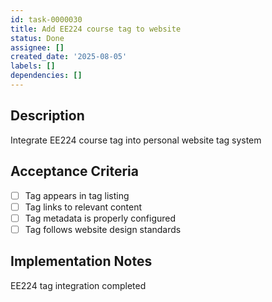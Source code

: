 ```yaml
---
id: task-0000030
title: Add EE224 course tag to website
status: Done
assignee: []
created_date: '2025-08-05'
labels: []
dependencies: []
---
```


## Description

Integrate EE224 course tag into personal website tag system

## Acceptance Criteria

- [ ] Tag appears in tag listing
- [ ] Tag links to relevant content
- [ ] Tag metadata is properly configured
- [ ] Tag follows website design standards

## Implementation Notes

EE224 tag integration completed
